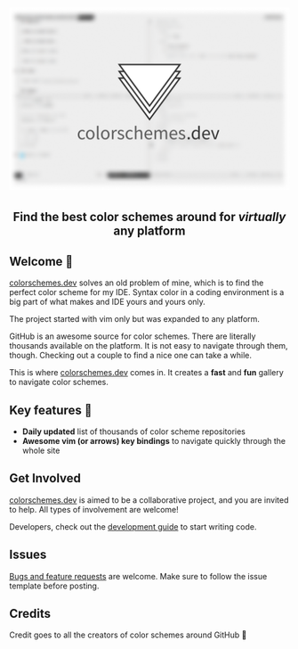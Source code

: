 <h1 align="center">
  <img alt="colorschemes.dev" src="src/images/logo_background.png" />
</h1>
<h2 align="center" style="border:none">
  Find the best color schemes around for <i>virtually</i> any platform
</h2>



## Welcome 🎉

[colorschemes.dev](https://colorschemes.dev) solves an old problem of mine, which is to find the perfect color scheme for my IDE. Syntax color in a coding environment is a big part of what makes and IDE yours and yours only.

The project started with vim only but was expanded to any platform. 

GitHub is an awesome source for color schemes. There are literally thousands available on the platform. It is not easy to navigate through them, though. Checking out a couple to find a nice one can take a while.

This is where [colorschemes.dev](https://colorschemes.dev) comes in. It creates a **fast** and **fun** gallery to navigate color schemes.

## Key features 🚀

- **Daily updated** list of thousands of color scheme repositories
- **Awesome vim (or arrows) key bindings** to navigate quickly through the whole site

## Get Involved

[colorschemes.dev](https://colorschemes.dev) is aimed to be a collaborative project, and you are invited to help. All types of involvement are welcome!

Developers, check out the [development guide](https://github.com/reobin/colorschemes.dev/wiki/Development-guide) to start writing code.

## Issues

[Bugs and feature requests](https://github.com/reobin/colorschemes.dev/issues) are welcome. Make sure to follow the issue template before posting.

## Credits

Credit goes to all the creators of color schemes around GitHub 🎉
